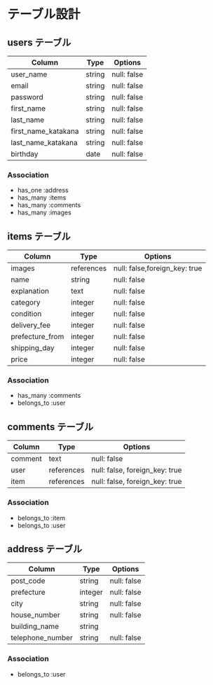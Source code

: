 # テーブル設計

## users テーブル

| Column              | Type   | Options      |
| ------------------- | ------ | ------------ |
| user_name           | string | null: false  |
| email               | string | null: false  |
| password            | string | null: false  |
| first_name          | string  | null: false |
| last_name           | string  | null: false |
| first_name_katakana | string  | null: false |
| last_name_katakana  | string  | null: false |
| birthday            | date    | null: false |

### Association

- has_one :address
- has_many :items
- has_many :comments
- has_many :images

## items テーブル

| Column           | Type        | Options                       |
| ---------------- | ----------- | ----------------------------- |
| images           | references  | null: false,foreign_key: true |
| name             | string      | null: false                   |
| explanation      | text        | null: false                   |
| category         | integer     | null: false                   |
| condition        | integer     | null: false                   |
| delivery_fee     | integer     | null: false                   |
| prefecture_from  | integer     | null: false                   |
| shipping_day     | integer     | null: false                   |
| price            | integer     | null: false                   |

### Association

- has_many :comments
- belongs_to :user

## comments テーブル

| Column  | Type       | Options                        |
| ------- | ---------- | ------------------------------ |
| comment | text       | null: false                    |
| user    | references | null: false, foreign_key: true |
| item    | references | null: false, foreign_key: true |

### Association

- belongs_to :item
- belongs_to :user

## address テーブル

| Column           | Type       | Options     |
| ---------------- | ---------- | ----------- |
| post_code        | string     | null: false |
| prefecture       | integer    | null: false |
| city             | string     | null: false |
| house_number     | string     | null: false |
| building_name    | string     |             |
| telephone_number | string     | null: false |

### Association

- belongs_to :user